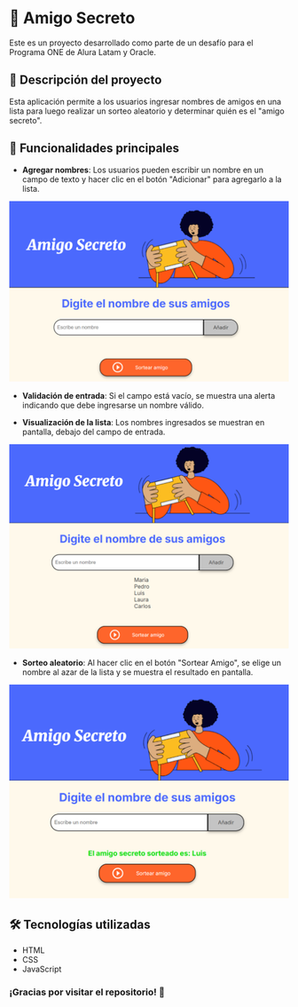 # 🎁 Amigo Secreto

Este es un proyecto desarrollado como parte de un desafío para el Programa ONE de Alura Latam y Oracle.

## 🧩 Descripción del proyecto

Esta aplicación permite a los usuarios ingresar nombres de amigos en una lista para luego realizar un sorteo aleatorio y determinar quién es el "amigo secreto".

## 🚀 Funcionalidades principales

- **Agregar nombres**: Los usuarios pueden escribir un nombre en un campo de texto y hacer clic en el botón "Adicionar" para agregarlo a la lista.

![demo de la aplicación](preview/demo1.png)

- **Validación de entrada**: Si el campo está vacío, se muestra una alerta indicando que debe ingresarse un nombre válido.

- **Visualización de la lista**: Los nombres ingresados se muestran en pantalla, debajo del campo de entrada.

![demo de la aplicación](preview/demo2.png)

- **Sorteo aleatorio**: Al hacer clic en el botón "Sortear Amigo", se elige un nombre al azar de la lista y se muestra el resultado en pantalla.

![demo de la aplicación](preview/demo3.png)

## 🛠️ Tecnologías utilizadas

- HTML
- CSS
- JavaScript

### ¡Gracias por visitar el repositorio! 🎉

